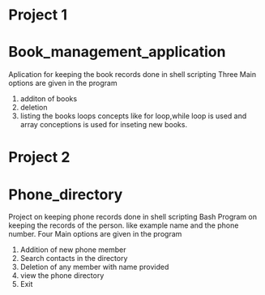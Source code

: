 

# Project 1
# Book_management_application 
Aplication for keeping the book records done in shell scripting
Three Main options are given in the program
1. additon of books
2. deletion
3. listing the books 
loops concepts like for loop,while loop is used and array conceptions is used for inseting new books.



# Project 2
# Phone_directory
Project on keeping phone records done in shell scripting 
Bash Program on keeping the records of the person. like example name and the phone number.
Four Main options are given in the program
1. Addition of new phone member
2. Search contacts in the directory
3. Deletion of any member with name provided
4. view the phone directory
5. Exit
